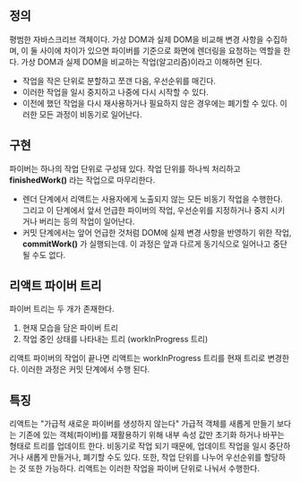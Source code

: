 ## 정의
평범한 자바스크리브 객체이다. 가상 DOM과 실제 DOM을 비교해 변경 사항을 수집하며, 이 둘 사이에 차이가 있으면 파이버를 기준으로 화면에 렌더링을 요청하는 역할을 한다.
가상 DOM과 실제 DOM을 비교하는 작업(알고리즘)이라고 이해하면 된다.

- 작업을 작은 단위로 분할하고 쪼갠 다음, 우선순위를 매긴다.
- 이러한 작업을 일시 중지하고 나중에 다시 시작할 수 있다.
- 이전에 했던 작업을 다시 재사용하거나 필요하지 않은 경우에는 폐기할 수 있다.
이러한 모든 과정이 비동기로 일어난다.

## 구현
파이버는 하나의 작업 단위로 구성돼 있다. 작업 단위를 하나씩 처리하고 **finishedWork()** 라는 작업으로 마무리한다.
- 렌더 단계에서 리액트는 사용자에게 노출되지 않는 모든 비동기 작업을 수행한다. 그리고 이 단계에서 앞서 언급한 파이버의 작업, 우선순위를 지정하거나 중지 시키거나 버리는 등의 작업이 일어난다.
- 커밋 단계에서는 앞어 언급한 것처럼 DOM에 실제 변경 사항을 반영하기 위한 작업, **commitWork()** 가 실행되는데. 이 과정은 앞과 다르게 동기식으로 일어나고 중단될 수도 없다.


## 리액트 파이버 트리
파이버 트리는 두 개가 존재한다. 
1. 현재 모습을 담은 파이버 트리
2. 작업 중인 상태를 나타내는 트리 (workInProgress 트리)

리액트 파이버의 작업이 끝나면 리액트는 workInProgress 트리를 현재 트리로 변경한다. 이러한 과정은 커밋 단계에서 수행 된다.


## 특징
리액트는 "가급적 새로운 파이버를 생성하지 않는다" 가급적 객체를 새롭게 만들기 보다는 기존에 있는 객체(파이버)를 재활용하기 위해 내부 속성 값만 초기화 하거나 바꾸는 형태로 트리를 업데이트 한다.
비동기로 작업 되기 때문에, 업데이트 작업을 일시 중단하거나 새롭게 만들거나, 폐기할 수도 있다. 또한, 작업 단위를 나누어 우선순위를 할당하는 것 또한 가능하다. 리액트는 이러한 작업을 파이버 단위로 나눠서 수행한다.